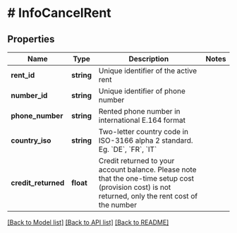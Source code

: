 # # InfoCancelRent

## Properties

Name | Type | Description | Notes
------------ | ------------- | ------------- | -------------
**rent_id** | **string** | Unique identifier of the active rent |
**number_id** | **string** | Unique identifier of phone number |
**phone_number** | **string** | Rented phone number in international E.164 format |
**country_iso** | **string** | Two-letter country code in ISO-3166 alpha 2 standard. Eg. &#x60;DE&#x60;, &#x60;FR&#x60;, &#x60;IT&#x60; |
**credit_returned** | **float** | Credit returned to your account balance. Please note that the one-time setup cost (provision cost) is not returned, only the rent cost of the number |

[[Back to Model list]](../../README.md#models) [[Back to API list]](../../README.md#endpoints) [[Back to README]](../../README.md)
